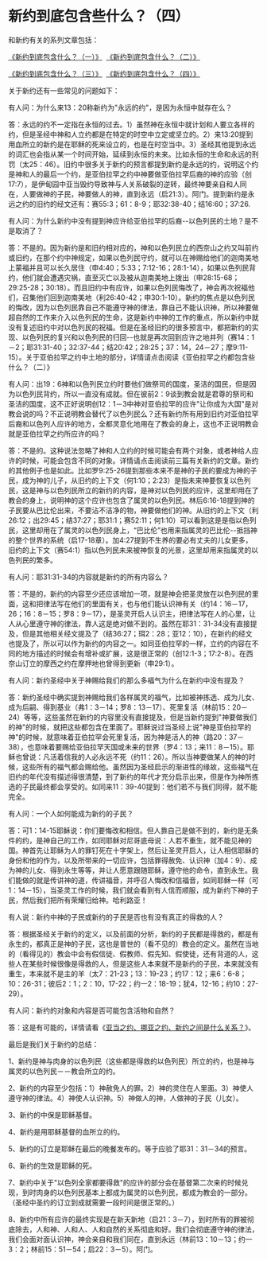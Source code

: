 # 新约到底包含些什么？（四）



<p>和新约有关的系列文章包括：&nbsp;</p>

<p><a href="/node/12706">《新约到底包含什么？（一）》</a>&nbsp;&nbsp;<a href="/node/12708">《新约到底包含什么？（二）》</a></p>

<p><a href="/node/12707">《新约到底包含什么？（三）》</a>&nbsp;&nbsp;<a href="/node/12709">《新约到底包含什么？（四）》</a></p>

<p>关于新约还有一些常见的问题如下：</p>

<p>有人问：为什么来13：20称新约为"永远的约"，是因为永恒中就存在么？</p>

<p>答：永远的约不一定指在永恒的过去。1）虽然神在永恒中就计划和人要立各样的约，但是圣经中神和人立约都是在特定的时空中立定或坚立的。2）来13:20提到用血所立的新约是在耶稣的死来设立的，也是在时空当中。3）圣经其他提到永远的词汇也会指从某一个时间开始，延续到永恒的未来。比如永恒的生命和永远的刑罚（太25：46）。旧约中很多关于新约的预言都提到新约是永远的约，说明这个约是神和人的最后一个约，是亚伯拉罕之约中神要做亚伯拉罕后裔的神的应验（创17:7），是伊甸园中亚当毁约导致神与人关系破裂的逆转，最终神要亲自和人同在，人要做神的子民，神要做人的神，直到永远（启21:3）。阿门。提到新约是永远之约的旧约的经文还有：赛55:3；61：8-9；耶32:38-40；结16:60；37:26.</p>

<p>有人问：为什么新约中没有提到神应许给亚伯拉罕的后裔--以色列民的土地？是不是取消了？</p>

<p>答：不是的。因为新约是和旧约相对应的，神和以色列民立的西奈山之约又叫前约或旧约，在那个约中神规定，如果以色列民守约，就可以在神赐给他们的迦南美地上蒙福并且可以长久居住（申4:40；5:33；7:12-16；28:1-14），如果以色列民背约，他们就会遭遇灾祸，直至灭亡以及被从迦南美地上拨出（申28:15-68；29:25-28；30:18）。而且旧约中有应许，如果以色列民悔改了，神会再次祝福他们，召集他们回到迦南美地（利26:40-42；申30:1-10）。新约的焦点是以色列民的悔改，因为以色列民靠自己不能遵守神的律法，靠自己不能认识神，所以神要做超自然的工作来介入以色列民的生命，这是新约中神的工作的重点，所以新约中就没有复述旧约中对以色列民的祝福。但是在圣经旧约的很多预言中，都把新约的实现、以色列民的复兴和以色列民的归回--也就是再次回到应许之地并列（赛14：1－2；耶31:31-40；32:37-44；结20:42；28:25；37：14，24－27；摩9:11-15）。关于亚伯拉罕之约中土地的部分，详情请点击阅读《亚伯拉罕之约都包含些什么？（二）》</p>

<p>有人问：出19：6神和以色列民立约时要他们做祭司的国度，圣洁的国民，但是因为以色列民背约，所以一直没有成就。但在彼前2：9谈到教会就是君尊的祭司和圣洁的国度，这不正好说明创12：1－3中神对亚伯拉罕的应许"让你成为大国"是对教会说的吗？不正说明教会替代了以色列民么？还有新约所有用到旧约对亚伯拉罕后裔和以色列人应许的地方，全都灵意化地用在了教会的身上，这也不正说明教会就是亚伯拉罕之约所应许的吗？</p>

<p>答：不是的。这种说法忽略了神和人立约的时候可能会有两个对象，或者神给人应许的时候，可能会包含不同的对象。详情请点击阅读前三篇有关新约的文章。新约的其他例子也是如此。比如罗9:25-26提到那些本来不是神的子民的要成为神的子民，成为神的儿子，从旧约的上下文（何1:10；2:23）是指未来神要恢复以色列民，这是神与以色列民所立的新约的内容，是神对以色列民的应许，这里却用在了教会的身上，说明神的这个应许也包含了属灵的以色列民。林后6:16-18提到神的子民要从巴比伦出来，不要沾不洁净的物，神要做他们的神。从旧约的上下文（利26:12；出29:45；结37:27；耶31:1；赛52:11；何1:10）可以看到这是是指以色列民，这里却用在了属灵的以色列民身上，“巴比伦”也用来指属灵的巴比伦--抵挡神的整个世界的系统（启17-18章）。加4:27提到不生养的要必有丈夫的儿女更多，旧约的上下文（赛54:1）指以色列民未来被神恢复的光景，这里却用来指属灵的以色列民的繁多。</p>

<p>有人问：耶31:31-34的内容就是新约的所有内容么？</p>

<p>答：不是的，新约的内容至少还应该增加一项，就是神会把圣灵放在以色列民的里面，这和把律法写在他们的里面有关，也与他们能认识神有关（约14：16－17，26；16：8－15；罗8：9－17），是圣灵开启人认识主，把律法写在人的心里，让人从心里遵守神的律法，靠人这是绝对做不到的。虽然在耶31：31-34没有直接提及，但是其他相关经文提及了（结36:27；珥2：28；亚12：10），在新约的经文也提及了，所以可以作为新约的内容之一。如同亚伯拉罕的一样，立约的内容在不同的地方描述的时候会有增补或扩展，这是很正常的（创12:1-3；17:2-8）。在西奈山订立的摩西之约在摩押地也曾得到更新（申29:1）。</p>

<p>有人问：新约圣经中关于神赐给我们的那么多福气为什么在新约中没有提及？</p>

<p>答：新约圣经中确实提到神赐给我们各样属灵的福气，比如被神拣选、成为儿女、成为后嗣、得到基业（弗1：3－14；罗8：13－17）、死里复活（林前15：20－24）等等，这些虽然在新约的内容里没有直接提及，但是当新约提到"神要做我们的神"的时候，就把这些都包含在里面了。耶稣说过当圣经上说"神是亚伯拉罕的神"的时候，就意味着亚伯拉罕会死里复活，因为神是活人的神（路20：37－38），也意味着要赐给亚伯拉罕天国或未来的世界（罗4：13；来11：8－15）。耶稣也曾说：凡活着信我的人必永远不死（约11：26）。所以当神要做某人的神的时候，这些所有的福气都会赐给他。虽然因为圣经启示的渐进性的缘故，这些福气在旧约的年代没有描述得很清楚，到了新约的年代才充分启示出来，但是作为神所拣选的子民最终都会享受的。如同来11：39-40提到：他们若不与我们同得，就不能完全。</p>

<p>有人问：一个人如何能成为新约的子民？</p>

<p>答：可1：14-15耶稣说：你们要悔改和相信。但人靠自己是做不到的，新约是无条件的约，是神自己的工作，如同耶稣对尼哥底母说：人若不重生，就不能见神的国。神首先让耶稣为人的罪钉死在十字架上，然后让圣灵开启人，让人相信耶稣的身份和他的作为，以及所带来的一切应许，包括罪得赦免、认识神（加4：9）、成为神的儿女、得到永生等等，并让人愿意跟随耶稣，遵守他的命令，直到永生。我们能做的就是传讲神的道，传讲福音，并呼召人悔改和信福音，如同耶稣一样（可1：14－15），当圣灵工作的时候，我们就会看到有人信而顺服，成为新约下神的子民，然后我们把所有荣耀归给神。哈利路亚！</p>

<p>有人说：新约中神的子民或新约的子民是否也有没有真正的得救的人？</p>

<p>答：根据圣经关于新约的定义，以及前面的分析，新约的子民都是得救的，都是有永生的，都真正是神的子民，这也是普世的（看不见的）教会的定义。虽然在当地的（看得见的）教会中会有假信徒、假教师、假先知、假使徒，还有背道的人，这些人在某些时候很像是得救的人，但是这些人本来就不是新约的子民，本来就没有重生，本来就不是主的羊（太7：21-23；13：19-23；约17：12；来6：6-8；10：26-31；彼后2：1；2：10，17-22；约一2：18-19；犹4，12-16；约10：27-29）。</p>

<p>有人问：新约的对象和内容是否可能包含活物和自然？</p>

<p>答：这是有可能的，详情请看《<a href="/node/12699">亚当之约、挪亚之约、新约之间是什么关系？</a>》。</p>

<p>最后是我们关于新约的总结：</p>

<p>1、新约是神与肉身的以色列民（这些都是得救的以色列民）所立的约，也是神与属灵的以色列民－－教会所立的约。</p>

<p>2、新约的内容至少包括：1）神赦免人的罪。2）神的灵住在人里面。3）神使人遵守神的律法。4）神使人认识神。5）神做人的神，人做神的子民（儿女）。</p>

<p>3、新约的中保是耶稣基督。</p>

<p>4、新约是用耶稣基督的血所立的约。</p>

<p>5、新约的订立是耶稣在最后的晚餐发布的。等于应验了耶31：31－34的预言。</p>

<p>6、新约的生效是耶稣的死。</p>

<p>7、新约中关于"以色列全家都要得救"的应许的部分会在基督第二次来的时候兑现，到时肉身的以色列民基本上都成为属灵的以色列民，都成为教会的一部分。（圣经中圣约的订立到成就需要一段时间是很正常的。）</p>

<p>8、新约中所有应许的最终实现是在新天新地（启21：3－7），到时所有的罪被彻底除去，人和神、人和人、人和自然的关系彻底和好。我们会彻底遵守神的律法，我们会面对面认识神，神会亲自和我们同在，直到永远（林前13：10－13；约一3：2；林前15：51－54；启22：3－5）。阿门。</p>